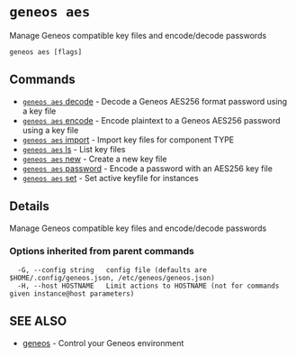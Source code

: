# `geneos aes`

Manage Geneos compatible key files and encode/decode passwords

```text
geneos aes [flags]
```
## Commands

* [`geneos aes` decode](`geneos_aes`_decode.md)	 - Decode a Geneos AES256 format password using a key file
* [`geneos aes` encode](`geneos_aes`_encode.md)	 - Encode plaintext to a Geneos AES256 password using a key file
* [`geneos aes` import](`geneos_aes`_import.md)	 - Import key files for component TYPE
* [`geneos aes` ls](`geneos_aes`_ls.md)	 - List key files
* [`geneos aes` new](`geneos_aes`_new.md)	 - Create a new key file
* [`geneos aes` password](`geneos_aes`_password.md)	 - Encode a password with an AES256 key file
* [`geneos aes` set](`geneos_aes`_set.md)	 - Set active keyfile for instances

## Details

Manage Geneos compatible key files and encode/decode passwords

### Options inherited from parent commands

```text
  -G, --config string   config file (defaults are $HOME/.config/geneos.json, /etc/geneos/geneos.json)
  -H, --host HOSTNAME   Limit actions to HOSTNAME (not for commands given instance@host parameters)
```

## SEE ALSO

* [geneos](geneos.md)	 - Control your Geneos environment
